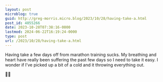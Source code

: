 ```yaml
---
layout: post
microblog: true
guid: http://greg-morris.micro.blog/2023/10/28/having-take-a.html
post_id: 4055266
date: 2023-10-28T07:38:16-0000
lastmod: 2024-06-22T16:19:24-0000
type: post
url: /2023/10/28/having-take-a.html
---
```

Having take a few days off from marathon training sucks. My breathing and heart have really been suffering the past few days so I need to take it easy. I wonder if I’ve picked up a bit of a cold and it throwing everything out. 

😮‍💨
